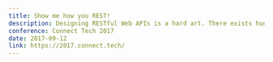 ```yaml
---
title: Show me how you REST!
description: Designing RESTful Web APIs is a hard art. There exists hundreds of views on how to do it and they're all valid. However, sometimes people make decisions that end up not working as well as they hope. In this talk, we're going to review some well known public APIs and discuss how they've done things well and where they occasionally fall short.
conference: Connect Tech 2017
date: 2017-09-12
link: https://2017.connect.tech/
---
```


